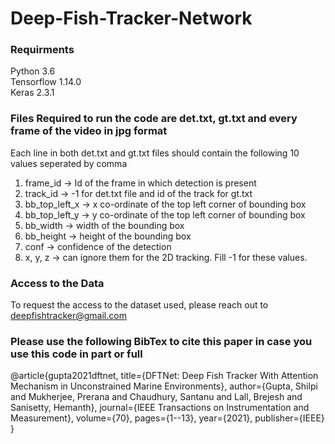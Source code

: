 # Deep-Fish-Tracker-Network

### Requirments

Python 3.6  
Tensorflow 1.14.0  
Keras 2.3.1  

### Files Required to run the code are det.txt, gt.txt and every frame of the video in jpg format

Each line in both det.txt and gt.txt files should contain the following 10 values seperated by comma

1. frame_id -> Id of the frame in which detection is present
2. track_id -> -1 for det.txt file and id of the track for gt.txt
3. bb_top_left_x -> x co-ordinate of the top left corner of bounding box
4. bb_top_left_y -> y co-ordinate of the top left corner of bounding box
5. bb_width -> width of the bounding box
6. bb_height -> height of the bounding box
7. conf -> confidence of the detection 
8. x, y, z -> can ignore them for the 2D tracking. Fill -1 for these values.

### Access to the Data

To request the access to the dataset used, please reach out to deepfishtracker@gmail.com

### Please use the following BibTex to cite this paper in case you use this code in part or full

@article{gupta2021dftnet,
  title={DFTNet: Deep Fish Tracker With Attention Mechanism in Unconstrained Marine Environments},
  author={Gupta, Shilpi and Mukherjee, Prerana and Chaudhury, Santanu and Lall, Brejesh and Sanisetty, Hemanth},
  journal={IEEE Transactions on Instrumentation and Measurement},
  volume={70},
  pages={1--13},
  year={2021},
  publisher={IEEE}
}
